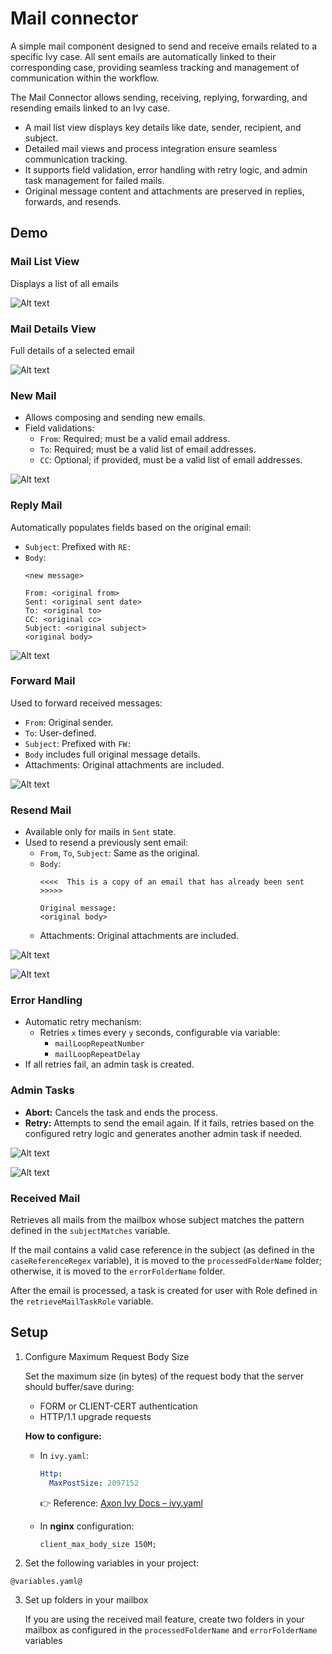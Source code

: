 # Mail connector

A simple mail component designed to send and receive emails related to a specific Ivy case. All sent emails are automatically linked to their corresponding case, providing seamless tracking and management of communication within the workflow.

The Mail Connector allows sending, receiving, replying, forwarding, and resending emails linked to an Ivy case.
- A mail list view displays key details like date, sender, recipient, and subject.
- Detailed mail views and process integration ensure seamless communication tracking.
- It supports field validation, error handling with retry logic, and admin task management for failed mails.
- Original message content and attachments are preserved in replies, forwards, and resends.

## Demo
### Mail List View
Displays a list of all emails

![Alt text](images/mail-list.png)


### Mail Details View
Full details of a selected email

![Alt text](images/mail-details.png)


### New Mail
- Allows composing and sending new emails.
- Field validations:
  - `From`: Required; must be a valid email address.
  - `To`: Required; must be a valid list of email addresses.
  - `CC`: Optional; if provided, must be a valid list of email addresses.
  
 ![Alt text](images/new-mail.png)


### Reply Mail
Automatically populates fields based on the original email:
  - `Subject`: Prefixed with `RE:`
  - `Body`:
    ```
    <new message>

    From: <original from>
    Sent: <original sent date>
    To: <original to>
    CC: <original cc>
    Subject: <original subject>
    <original body>
    ```
    
![Alt text](images/reply-mail.png)


### Forward Mail
Used to forward received messages:
  - `From`: Original sender.
  - `To`: User-defined.
  - `Subject`: Prefixed with `FW:`
  - `Body` includes full original message details.
  - Attachments: Original attachments are included.
  
![Alt text](images/forward.png)

### Resend Mail
- Available only for mails in `Sent` state.
- Used to resend a previously sent email:
  - `From`, `To`, `Subject`: Same as the original.
  - `Body`:
    ```
    <<<<  This is a copy of an email that has already been sent  >>>>>

    Original message:
    <original body>
    ```
  - Attachments: Original attachments are included.
  
![Alt text](images/resend-confirmation.png)

![Alt text](images/resend-mail.png)


### Error Handling
- Automatic retry mechanism:
  - Retries `x` times every `y` seconds, configurable via variable:
    - `mailLoopRepeatNumber`
    - `mailLoopRepeatDelay`
- If all retries fail, an admin task is created.

### Admin Tasks
- **Abort:** Cancels the task and ends the process.
- **Retry:** Attempts to send the email again.
If it fails, retries based on the configured retry logic and generates another admin task if needed.

![Alt text](images/admin-task.png)

![Alt text](images/admin-task-detail.png)

### Received Mail
Retrieves all mails from the mailbox whose subject matches the pattern defined in the `subjectMatches` variable.

If the mail contains a valid case reference in the subject (as defined in the `caseReferenceRegex` variable), it is moved to the `processedFolderName` folder; otherwise, it is moved to the `errorFolderName` folder.

After the email is processed, a task is created for user with Role defined in the `retrieveMailTaskRole` variable.

## Setup
1. Configure Maximum Request Body Size

   Set the maximum size (in bytes) of the request body that the server should buffer/save during:
   - FORM or CLIENT-CERT authentication
   - HTTP/1.1 upgrade requests

   **How to configure:**
   - In `ivy.yaml`:  
     ```yaml
     Http:
       MaxPostSize: 2097152
     ```  
     👉 Reference: [Axon Ivy Docs – ivy.yaml](https://developer.axonivy.com/doc/12.0/engine-guide/configuration/files/ivy-yaml.html)

   - In **nginx** configuration:  
     ```nginx
     client_max_body_size 150M;
     ```

2. Set the following variables in your project:
```
@variables.yaml@
```

3. Set up folders in your mailbox

	If you are using the received mail feature, create two folders in your mailbox as configured in the `processedFolderName` and `errorFolderName` variables